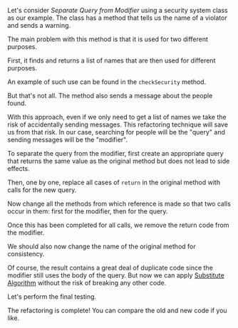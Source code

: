 Let's consider <i>Separate Query from Modifier</i> using a security system class as our example. The class has a method that tells us the name of a violator and sends a warning.

The main problem with this method is that it is used for two different purposes.

First, it finds and returns a list of names that are then used for different purposes.

An example of such use can be found in the <code>checkSecurity</code> method.

But that's not all. The method also sends a message about the people found.

With this approach, even if we only need to get a list of names we take the risk of accidentally sending messages. This refactoring technique will save us from that risk. In our case, searching for people will be the "query" and sending messages will be the "modifier".

To separate the query from the modifier, first create an appropriate query that returns the same value as the original method but does not lead to side effects.

Then, one by one, replace all cases of <code>return</code> in the original method with calls for the new query.

Now change all the methods from which reference is made so that two calls occur in them: first for the modifier, then for the query.

Once this has been completed for all calls, we remove the return code from the modifier.

We should also now change the name of the original method for consistency.

Of course, the result contains a great deal of duplicate code since the modifier still uses the body of the query. But now we can apply <a href="/substitute-algorithm">Substitute Algorithm</a> without the risk of breaking any other code.

Let's perform the final testing.

The refactoring is complete! You can compare the old and new code if you like.